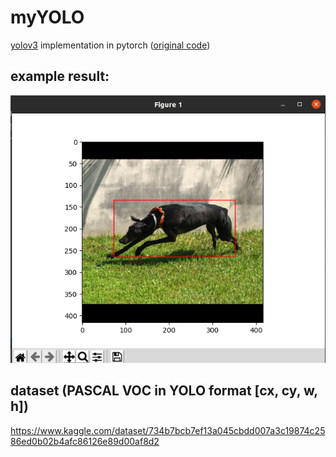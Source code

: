# myYOLO
[yolov3](https://arxiv.org/pdf/1804.02767.pdf)  implementation in pytorch ([original code](https://github.com/aladdinpersson/Machine-Learning-Collection/tree/master/ML/Pytorch/object_detection/YOLOv3))

## example result:
![](https://github.com/jl749/YOLOv3/blob/master/output_example.png)


## dataset (PASCAL VOC in YOLO format [cx, cy, w, h])
https://www.kaggle.com/dataset/734b7bcb7ef13a045cbdd007a3c19874c2586ed0b02b4afc86126e89d00af8d2
